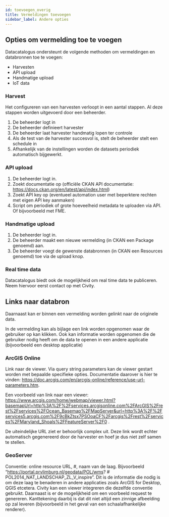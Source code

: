 ```yaml
---
id: toevoegen_overig
title: Vermeldingen toevoegen
sidebar_label: Andere opties
---
```


## Opties om vermelding toe te voegen

Datacatalogus ondersteunt de volgende methoden om vermeldingen en databronnen toe te voegen:

- Harvesten
- API upload
- Handmatige upload
- IoT data

### Harvest

Het configureren van een harvesten verloopt in een aantal stappen. Al deze stappen worden uitgevoerd door een beheerder.

1. De beheerder logt in
2. De beheerder definieert harvester
3. De beheerder laat harvester handmatig lopen ter controle
4. Als de test van de harvester succesvol is, stelt de beheerder stelt een schedule in
5. Afhankelijk van de instellingen worden de datasets periodiek automatisch bijgewerkt.

### API upload

1. De beheerder logt in.
2. Zoekt documentatie op (officiële CKAN API documentatie: https://docs.ckan.org/en/latest/api/index.html)
3. Zoekt API key op (eventueel automation user met beperktere rechten met eigen API key aanmaken)
4. Script om periodiek of grote hoeveelheid metadata te uploaden via API. Of bijvoorbeeld met FME.

### Handmatige upload

1. De beheerder logt in.
2. De beheerder maakt een nieuwe vermelding (in CKAN een Package genoemd) aan.
3. De beheerder voegt de gewenste databronnen (in CKAN een Resources genoemd) toe via de upload knop.

### Real time data

Datacatalogus biedt ook de mogelijkheid om real time data te publiceren. Neem hiervoor eerst contact op met Civity.

## Links naar databron

Daarnaast kan er binnen een vermelding worden gelinkt naar de originele data.

In de vermelding kan als bijlage een link worden opgenomen waar de gebruiker op kan klikken. Ook kan informatie worden opgenomen die de gebruiker nodig heeft om de data te openen in een andere applicatie (bijvoorbeeld een desktop applicatie)

### ArcGIS Online

Link naar de viewer. Via query string parameters kan de viewer gestart worden met bepaalde specifieke opties. Documentatie daarover is hier te vinden: https://doc.arcgis.com/en/arcgis-online/reference/use-url-parameters.htm.

Een voorbeeld van link naar een viewer: https://www.arcgis.com/home/webmap/viewer.html?basemapUrl=http%3A%2F%2Fservices.arcgisonline.com%2FArcGIS%2Frest%2Fservices%2FOcean_Basemap%2FMapServer&url=http%3A%2F%2Fservices5.arcgis.com%2F9cBkZtsx7PSOoaCF%2Farcgis%2Frest%2Fservices%2FMaryland_Shoals%2FFeatureServer%2F0 .

De uiteindelijke URL ziet er behoorlijk complex uit. Deze link wordt echter automatisch gegenereerd door de harvester en hoef je dus niet zelf samen te stellen.

### GeoServer

Conventie: online resource URL, #, naam van de laag. Bijvoorbeeld “https://portal.prvlimburg.nl/geodata/POL/wms? # POL2014_NAT_LANDSCHAP_ZL_V_inspire”. Dit is de informatie die nodig is om deze laag te benaderen in andere applicaties zoals ArcGIS for Desktop, QGIS etcetera. Civity kan een viewer integreren die dezelfde conventie gebruikt. Daarnaast is er de mogelijkheid om een voorbeeld request te genereren. Kanttekening daarbij is dat dit niet altijd een zinnige afbeelding op zal leveren (bijvoorbeeld in het geval van een schaalafhankelijke renderer).
